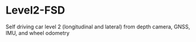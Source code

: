 # Level2-FSD
Self driving car level 2 (longitudinal and lateral) from depth camera, GNSS, IMU, and wheel odometry
